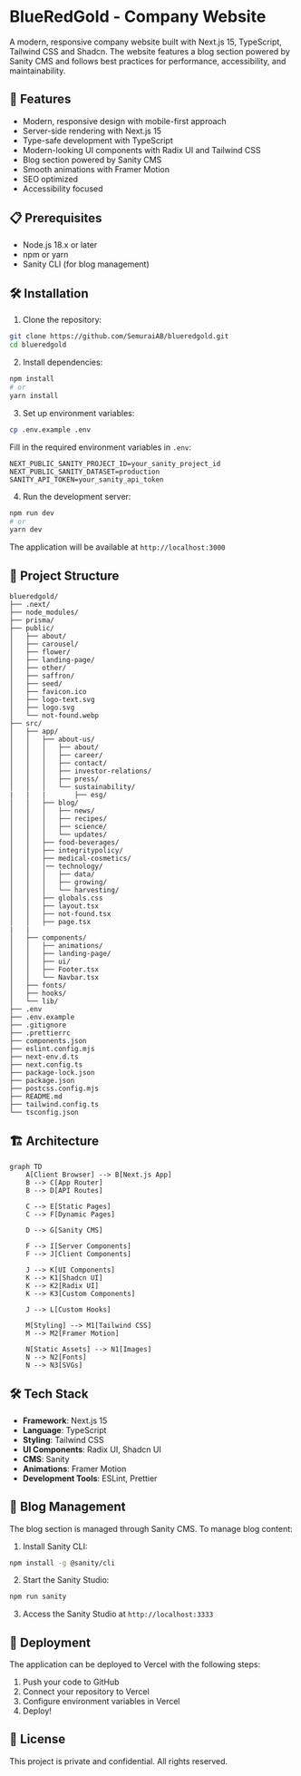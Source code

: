 # BlueRedGold - Company Website

A modern, responsive company website built with Next.js 15, TypeScript, Tailwind CSS and Shadcn. The website features a blog section powered by Sanity CMS and follows best practices for performance, accessibility, and maintainability.

## 🚀 Features

- Modern, responsive design with mobile-first approach
- Server-side rendering with Next.js 15
- Type-safe development with TypeScript
- Modern-looking UI components with Radix UI and Tailwind CSS
- Blog section powered by Sanity CMS
- Smooth animations with Framer Motion
- SEO optimized
- Accessibility focused

## 📋 Prerequisites

- Node.js 18.x or later
- npm or yarn
- Sanity CLI (for blog management)

## 🛠️ Installation

1. Clone the repository:

```bash
git clone https://github.com/SemuraiAB/blueredgold.git
cd blueredgold
```

2. Install dependencies:

```bash
npm install
# or
yarn install
```

3. Set up environment variables:

```bash
cp .env.example .env
```

Fill in the required environment variables in `.env`:

```
NEXT_PUBLIC_SANITY_PROJECT_ID=your_sanity_project_id
NEXT_PUBLIC_SANITY_DATASET=production
SANITY_API_TOKEN=your_sanity_api_token
```

4. Run the development server:

```bash
npm run dev
# or
yarn dev
```

The application will be available at `http://localhost:3000`

## 📁 Project Structure

```
blueredgold/
├── .next/
├── node_modules/
├── prisma/
├── public/
│   ├── about/
│   ├── carousel/
│   ├── flower/
│   ├── landing-page/
│   ├── other/
│   ├── saffron/
│   ├── seed/
│   ├── favicon.ico
│   ├── logo-text.svg
│   ├── logo.svg
│   └── not-found.webp
├── src/
│   ├── app/
│   │   ├── about-us/
│   │   │   ├── about/
│   │   │   ├── career/
│   │   │   ├── contact/
│   │   │   ├── investor-relations/
│   │   │   ├── press/
│   │   │   └── sustainability/
|   |   |       ├── esg/
│   │   ├── blog/
│   │   │   ├── news/
│   │   │   ├── recipes/
│   │   │   ├── science/
│   │   │   └── updates/
│   │   ├── food-beverages/
│   │   ├── integritypolicy/
│   │   ├── medical-cosmetics/
│   │   │── technology/
│   │   │   ├── data/
│   │   │   ├── growing/
│   │   │   └── harvesting/
│   │   ├── globals.css
│   │   ├── layout.tsx
│   │   ├── not-found.tsx
│   │   ├── page.tsx
|   |
│   ├── components/
│   │   ├── animations/
│   │   ├── landing-page/
│   │   ├── ui/
│   │   ├── Footer.tsx
│   │   └── Navbar.tsx
│   ├── fonts/
│   ├── hooks/
│   └── lib/
├── .env
├── .env.example
├── .gitignore
├── .prettierrc
├── components.json
├── eslint.config.mjs
├── next-env.d.ts
├── next.config.ts
├── package-lock.json
├── package.json
├── postcss.config.mjs
├── README.md
├── tailwind.config.ts
└── tsconfig.json
```

## 🏗️ Architecture

```mermaid
graph TD
    A[Client Browser] --> B[Next.js App]
    B --> C[App Router]
    B --> D[API Routes]

    C --> E[Static Pages]
    C --> F[Dynamic Pages]

    D --> G[Sanity CMS]

    F --> I[Server Components]
    F --> J[Client Components]

    J --> K[UI Components]
    K --> K1[Shadcn UI]
    K --> K2[Radix UI]
    K --> K3[Custom Components]

    J --> L[Custom Hooks]

    M[Styling] --> M1[Tailwind CSS]
    M --> M2[Framer Motion]

    N[Static Assets] --> N1[Images]
    N --> N2[Fonts]
    N --> N3[SVGs]
```

## 🛠️ Tech Stack

- **Framework**: Next.js 15
- **Language**: TypeScript
- **Styling**: Tailwind CSS
- **UI Components**: Radix UI, Shadcn UI
- **CMS**: Sanity
- **Animations**: Framer Motion
- **Development Tools**: ESLint, Prettier

## 📝 Blog Management

The blog section is managed through Sanity CMS. To manage blog content:

1. Install Sanity CLI:

```bash
npm install -g @sanity/cli
```

2. Start the Sanity Studio:

```bash
npm run sanity
```

3. Access the Sanity Studio at `http://localhost:3333`

## 🚀 Deployment

The application can be deployed to Vercel with the following steps:

1. Push your code to GitHub
2. Connect your repository to Vercel
3. Configure environment variables in Vercel
4. Deploy!

## 📄 License

This project is private and confidential. All rights reserved.
